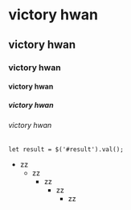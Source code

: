 # victory hwan
## victory hwan
### victory hwan
#### victory hwan
##### victory hwan
###### victory hwan


```
let result = $('#result').val();
```

* zz
    * zz
        * zz
            * zz
                * zz